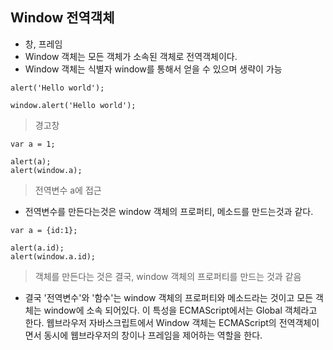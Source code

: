 ## Window 전역객체
- 창, 프레임
- Window 객체는 모든 객체가 소속된 객체로 전역객체이다.
- Window 객체는 식별자 window를 통해서 얻을 수 있으며 생략이 가능
```
alert('Hello world');
 
window.alert('Hello world');
```
> 경고창
```
var a = 1;
 
alert(a);
alert(window.a);
```
> 전역변수 a에 접근
- 전역변수를 만든다는것은 window 객체의 프로퍼티, 메소드를 만드는것과 같다.
```
var a = {id:1};
 
alert(a.id);
alert(window.a.id);
```
> 객체를 만든다는 것은 결국, window 객체의 프로퍼티를 만드는 것과 같음
 
- 결국 '전역변수'와 '함수'는 window 객체의 프로퍼티와 메소드라는 것이고 모든 객체는 window에 소속 되어있다. 이 특성을 ECMAScript에서는 Global 객체라고 한다. 웹브라우저 자바스크립트에서 Window 객체는 ECMAScript의 전역객체이면서 동시에 웹브라우저의 창이나 프레임을 제어하는 역할을 한다.
